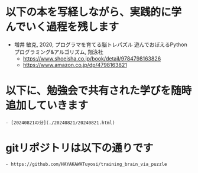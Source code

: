 # 以下の本を写経しながら、実践的に学んでいく過程を残します

- 増井 敏克, 2020, プログラマを育てる脳トレパズル 遊んでおぼえるPythonプログラミング&アルゴリズム, 翔泳社
    - <https://www.shoeisha.co.jp/book/detail/9784798163826>
    - <https://www.amazon.co.jp/dp/4798163821>

# 以下に、勉強会で共有された学びを随時追加していきます
    - [20240821の分](./20240821/20240821.html)

# gitリポジトリは以下の通りです
    - https://github.com/HAYAKAWATuyosi/training_brain_via_puzzle
